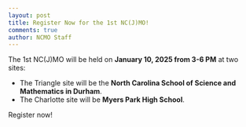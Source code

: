 ```yaml
---
layout: post
title: Register Now for the 1st NC(J)MO!
comments: true
author: NCMO Staff
---
```


The 1st NC(J)MO will be held on **January 10, 2025 from 3-6 PM** at two sites:
- The Triangle site will be the **North Carolina School of Science and Mathematics in Durham**.
- The Charlotte site will be **Myers Park High School**.

Register now!
